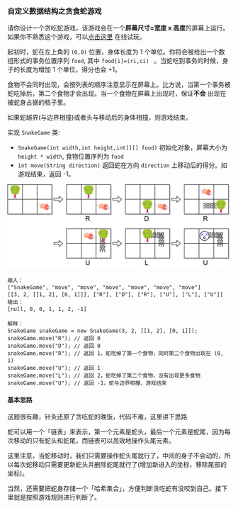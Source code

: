 ### 自定义数据结构之贪食蛇游戏

请你设计一个贪吃蛇游戏，该游戏会在一个**屏幕尺寸=宽度 x 高度**的屏幕上运行。如果你不熟悉这个游戏，可以<a href="http://patorjk.com/games/snake/">点击这里</a> 在线试玩。

起初时，蛇在左上角的 `(0,0)` 位置，身体长度为 1 个单位。你将会被给出一个数组形式的事务位置序列 `food`, 其中 `food[i]=(ri,ci) ` 。当蛇吃到事务的时候，身子的长度为增加 1 个单位，得分也会 +1。

食物不会同时出现，会按列表的顺序注意显示在屏幕上。比方说，当第一个事务被蛇吃掉后，第二个食物才会出现。当一个食物在屏幕上出现时，保证**不会** 出现在被蛇身占据的格子里。

如果蛇越界(与边界相撞)或者头与移动后的身体相撞，则游戏结束。

实现 `SnakeGame` 类:

* `SnakeGame(int width,int height,int[][] food)` 初始化对象，屏幕大小为 `height * width`, 食物位置序列为 `food`
* `int move(String direction)` 返回蛇在方向 `direction` 上移动后的得分。如游戏结束，返回 -1。

![贪吃蛇游戏](../algorithm/dynamic_programming/imgs/snake.jpg)

```text
输入：
["SnakeGame", "move", "move", "move", "move", "move", "move"]
[[3, 2, [[1, 2], [0, 1]]], ["R"], ["D"], ["R"], ["U"], ["L"], ["U"]]
输出：
[null, 0, 0, 1, 1, 2, -1]

解释：
SnakeGame snakeGame = new SnakeGame(3, 2, [[1, 2], [0, 1]]);
snakeGame.move("R"); // 返回 0
snakeGame.move("D"); // 返回 0
snakeGame.move("R"); // 返回 1，蛇吃掉了第一个食物，同时第二个食物出现在 (0, 1)
snakeGame.move("U"); // 返回 1
snakeGame.move("L"); // 返回 2，蛇吃掉了第二个食物，没有出现更多食物
snakeGame.move("U"); // 返回 -1，蛇与边界相撞，游戏结束
```

#### 基本思路

这题很有趣，针灸还原了贪吃蛇的晚饭，代码不难，这里讲下思路

蛇可以用一个「链表」来表示，第一个元素是蛇头，最后一个元素是蛇尾，因为每次移动的只有蛇头和蛇尾，而链表可以高效地操作头尾元素。

这里注意，当蛇移动时，我们只需要操作蛇头尾就行了，中间的身子不会动的，所以每次蛇移动只需要更新蛇头并删除蛇尾就行了(增加新进入的坐标，移除尾部的坐标)。

当然，还需要把蛇身存储一个「哈希集合」，方便判断贪吃蛇有没咬到自己。接下里就是按照游戏规则进行判断了。

